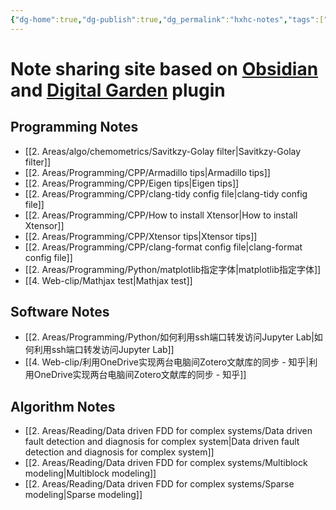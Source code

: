```yaml
---
{"dg-home":true,"dg-publish":true,"dg_permalink":"hxhc-notes","tags":["gardenEntry"],"permalink":"/publish/hxhc-notes-home/","dgPassFrontmatter":true}
---
```



# Note sharing site based on [Obsidian](https://obsidian.md/) and [Digital Garden](https://github.com/oleeskild/Obsidian-Digital-Garden) plugin

## Programming Notes
- [[2. Areas/algo/chemometrics/Savitkzy-Golay filter\|Savitkzy-Golay filter]]
- [[2. Areas/Programming/CPP/Armadillo tips\|Armadillo tips]]
- [[2. Areas/Programming/CPP/Eigen tips\|Eigen tips]]
- [[2. Areas/Programming/CPP/clang-tidy config file\|clang-tidy config file]]
- [[2. Areas/Programming/CPP/How to install Xtensor\|How to install Xtensor]]
- [[2. Areas/Programming/CPP/Xtensor tips\|Xtensor tips]]
- [[2. Areas/Programming/CPP/clang-format config file\|clang-format config file]]
- [[2. Areas/Programming/Python/matplotlib指定字体\|matplotlib指定字体]]
- [[4. Web-clip/Mathjax test\|Mathjax test]]

## Software Notes
- [[2. Areas/Programming/Python/如何利用ssh端口转发访问Jupyter Lab\|如何利用ssh端口转发访问Jupyter Lab]]
- [[4. Web-clip/利用OneDrive实现两台电脑间Zotero文献库的同步 - 知乎\|利用OneDrive实现两台电脑间Zotero文献库的同步 - 知乎]]

## Algorithm Notes
- [[2. Areas/Reading/Data driven FDD for complex systems/Data driven fault detection and diagnosis for complex system\|Data driven fault detection and diagnosis for complex system]]
- [[2. Areas/Reading/Data driven FDD for complex systems/Multiblock modeling\|Multiblock modeling]]
- [[2. Areas/Reading/Data driven FDD for complex systems/Sparse modeling\|Sparse modeling]]
